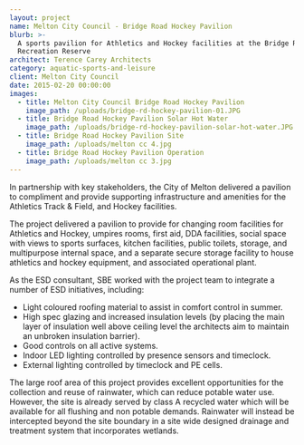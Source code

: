 ```yaml
---
layout: project
name: Melton City Council - Bridge Road Hockey Pavilion
blurb: >-
  A sports pavilion for Athletics and Hockey facilities at the Bridge Road
  Recreation Reserve
architect: Terence Carey Architects
category: aquatic-sports-and-leisure
client: Melton City Council
date: 2015-02-20 00:00:00
images:
  - title: Melton City Council Bridge Road Hockey Pavilion
    image_path: /uploads/bridge-rd-hockey-pavilion-01.JPG
  - title: Bridge Road Hockey Pavilion Solar Hot Water
    image_path: /uploads/bridge-rd-hockey-pavilion-solar-hot-water.JPG
  - title: Bridge Road Hockey Pavilion Site
    image_path: /uploads/melton cc 4.jpg
  - title: Bridge Road Hockey Pavilion Operation
    image_path: /uploads/melton cc 3.jpg
---
```



In partnership with key stakeholders, the City of Melton delivered a pavilion to compliment and provide supporting infrastructure and amenities for the Athletics Track & Field, and Hockey facilities.

The project delivered a pavilion to provide for changing room facilities for Athletics and Hockey, umpires rooms, first aid, DDA facilities, social space with views to sports surfaces, kitchen facilities, public toilets, storage, and multipurpose internal space, and a separate secure storage facility to house athletics and hockey equipment, and associated operational plant.

As the ESD consultant, SBE worked with the project team to integrate a number of ESD initiatives, including:

* Light coloured roofing material to assist in comfort control in summer.
* High spec glazing and increased insulation levels (by placing the main layer of insulation well above ceiling level the architects aim to maintain an unbroken insulation barrier).
* Good controls on all active systems.
* Indoor LED lighting controlled by presence sensors and timeclock.
* External lighting controlled by timeclock and PE cells.

The large roof area of this project provides excellent opportunities for the collection and reuse of rainwater, which can reduce potable water use. However, the site is already served by class A recycled water which will be available for all flushing and non potable demands. Rainwater will instead be intercepted beyond the site boundary in a site wide designed drainage and treatment system that incorporates wetlands.